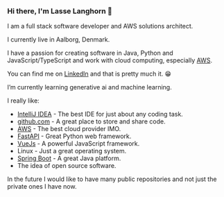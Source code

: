 ### Hi there, I'm Lasse Langhorn :wave:

I am a full stack software developer and AWS solutions architect.

I currently live in Aalborg, Denmark.

I have a passion for creating software in Java, Python and JavaScript/TypeScript and work with cloud computing, especially [AWS](https://aws.amazon.com/).

You can find me on [LinkedIn](https://www.linkedin.com/in/lasselanghorn/) and that is pretty much it. :grin:

I’m currently learning generative ai and machine learning.

I really like:
- [IntelliJ IDEA](https://www.jetbrains.com/idea/) - The best IDE for just about any coding task.
- [github.com](https://github.com/) - A great place to store and share code.
- [AWS](https://aws.amazon.com/) - The best cloud provider IMO.
- [FastAPI](https://fastapi.tiangolo.com/) - Great Python web framework.
- [VueJs](https://vuejs.org/) - A powerful JavaScript framework.
- Linux - Just a great operating system.
- [Spring Boot](https://spring.io/projects/spring-boot) - A great Java platform.
- The idea of open source software.

In the future I would like to have many public repositories and not just the private ones I have now.

<!--
**langhornweb/langhornweb** is a ✨ _special_ ✨ repository because its `README.md` (this file) appears on your GitHub profile.

Here are some ideas to get you started:

- 🔭 I’m currently working on ...
- 🌱 I’m currently learning ...
- 👯 I’m looking to collaborate on ...
- 🤔 I’m looking for help with ...
- 💬 Ask me about ...
- 📫 How to reach me: ...
- 😄 Pronouns: ...
- ⚡ Fun fact: ...
-->
